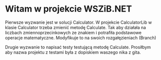 # Witam w projekcie WSZiB.NET
Pierwsze wyzwanie jest w solucji Calculator. W projekcie CalculatorLib w klasie Calculator trzeba zmienić metodę Calculate. Tak aby działała na liczbach zmiennoprzecinkowych ze znakiem i potrafiła podstawowe operacje matematyczne. Modyfikuje to na swoich rozgałęzieniach (Branch)

Drugie wyzwanie to napisać testy testującą metodę Calculate. Prosiłbym aby nazwa projektu z testami była z dopiskiem waszego nika z gita.

